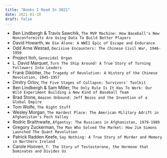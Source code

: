 ```yaml
---
title: "Books I Read In 2021"
date: 2021-01-20
draft: false
---
```


- Ben Lindbergh & Travis Sawchik, `The MVP Machine: How Baseball's New Nonconformists Are Using Data To Build Better Players`
- David Howarth, `We Die Alone: A WWII Epic of Escape and Endurance`
- Odd Arne Westad, `Decisive Encounters: The Chinese Civil War, 1946-1950`
- Project Itoh, `Genocidal Organ`
- L. David Marquet, `Turn The Ship Around! A True Story of Turning Followers Into Leaders`
- Frank Dikötter, `The Tragedy of Revolution: A History of the Chinese Revolution, 1945-1957`
- Dmitry Orlov, `The Five Stages of Collapse: Survivors' Toolkit`
- Ben Lindbergh & Sam Miller, `The Only Rule Is It Has To Work: Our Wild Experiment Building a New Kind of Baseball Team`
- Brad Stone, `Amazon Unbound: Jeff Bezos and the Invention of a Global Empire`
- Tom Wolfe, `The Right Stuff`
- Wesley Morgan, `The Hardest Place: The American Military Adrift in Afghanistan's Pech Valley`
- Rodric Braithwaite, `Afgantsy: The Russians in Afghanistan, 1979-1989`
- Gregory Zuckerman, `The Man Who Solved The Market: How Jim Simons Launched The Quant Revolution`
- Patrick Radden Keefe, `Say Nothing: A True Story of Murder and Memory in Northern Ireland`
- Carole Hooven, `T: The Story of Testosterone, the Hormone that Dominates and Divides Us`
